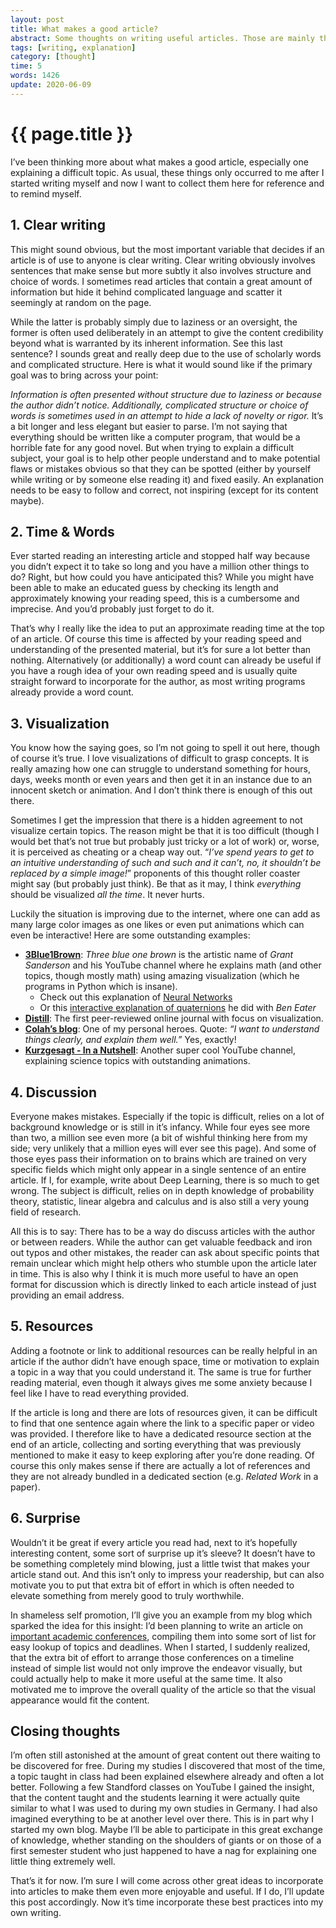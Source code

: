 ```yaml
---
layout: post
title: What makes a good article?
abstract: Some thoughts on writing useful articles. Those are mainly things I saw elsewhere and would like to incorporate into my own writing but also things I often miss in otherwise great texts.
tags: [writing, explanation]
category: [thought]
time: 5
words: 1426
update: 2020-06-09
---
```


# {{ page.title }}

I’ve been thinking more about what makes a good article, especially one explaining a difficult topic. As usual, these things only occurred to me after I started writing myself and now I want to collect them here for reference and to remind myself.

## 1. Clear writing

This might sound obvious, but the most important variable that decides if an article is of use to anyone is clear writing. Clear writing obviously involves sentences that make sense but more subtly it also involves structure and choice of words. I sometimes read articles that contain a great amount of information but hide it behind complicated language and scatter it seemingly at random on the page.

While the latter is probably simply due to laziness or an oversight, the former is often used deliberately in an attempt to give the content credibility beyond what is warranted by its inherent information. See this last sentence? I sounds great and really deep due to the use of scholarly words and complicated structure. Here is what it would sound like if the primary goal was to bring across your point:

_Information is often presented without structure due to laziness or because the author didn’t notice. Additionally, complicated structure or choice of words is sometimes used in an attempt to hide a lack of novelty or rigor._ It’s a bit longer and less elegant but easier to parse. I’m not saying that everything should be written like a computer program, that would be a horrible fate for any good novel. But when trying to explain a difficult subject, your goal is to help other people understand and to make potential flaws or mistakes obvious so that they can be spotted (either by yourself while writing or by someone else reading it) and fixed easily. An explanation needs to be easy to follow and correct, not inspiring (except for its content maybe).

## 2. Time & Words

Ever started reading an interesting article and stopped half way because you didn’t expect it to take so long and you have a million other things to do? Right, but how could you have anticipated this? While you might have been able to make an educated guess by checking its length and approximately knowing your reading speed, this is a cumbersome and imprecise. And you’d probably just forget to do it.

That’s why I really like the idea to put an approximate reading time at the top of an article. Of course this time is affected by your reading speed and understanding of the presented material, but it’s for sure a lot better than nothing. Alternatively (or additionally) a word count can already be useful if you have a rough idea of your own reading speed and is usually quite straight forward to incorporate for the author, as most writing programs already provide a word count.

## 3. Visualization

You know how the saying goes, so I’m not going to spell it out here, though of course it’s true. I love visualizations of difficult to grasp concepts. It is really amazing how one can struggle to understand something for hours, days, weeks month or even years and then get it in an instance due to an innocent sketch or animation. And I don’t think there is enough of this out there.

Sometimes I get the impression that there is a hidden agreement to not visualize certain topics. The reason might be that it is too difficult (though I would bet that’s not true but probably just tricky or a lot of work) or, worse, it is perceived as cheating or a cheap way out. “_I’ve spend years to get to an intuitive understanding of such and such and it can’t, no, it shouldn’t be replaced by a simple image!_” proponents of this thought roller coaster might say (but probably just think).  Be that as it may, I think _everything_ should be visualized _all the time_. It never hurts.

Luckily the situation is improving due to the internet, where one can add as many large color images as one likes or even put animations which can even be interactive! Here are some outstanding examples:

* **[3Blue1Brown](https://www.youtube.com/channel/UCYO_jab_esuFRV4b17AJtAw/featured)**: _Three blue one brown_ is the artistic name of _Grant Sanderson_ and his YouTube channel where he explains math (and other topics, though mostly math) using amazing visualization (which he programs in Python which is insane).
  * Check out this explanation of [Neural Networks](https://www.3blue1brown.com/neural-networks)
  * Or this [interactive explanation of quaternions](https://eater.net/quaternions) he did with _Ben Eater_
* **[Distill](https://distill.pub/)**: The first peer-reviewed online journal with focus on visualization.
* **[Colah’s blog](https://colah.github.io)**: One of my personal heroes. Quote: _“I want to understand things clearly, and explain them well.”_ Yes, exactly!
* **[Kurzgesagt - In a Nutshell](https://www.youtube.com/user/Kurzgesagt/featured)**: Another super cool YouTube channel, explaining science topics with outstanding animations.

## 4. Discussion

Everyone makes mistakes. Especially if the topic is difficult, relies on a lot of background knowledge or is still in it’s infancy. While four eyes see more than two, a million see even more (a bit of wishful thinking here from my side; very unlikely that a million eyes will ever see this page). And some of those eyes pass their information on to brains which are trained on very specific fields which might only appear in a single sentence of an entire article. If I, for example, write about Deep Learning, there is so much to get wrong. The subject is difficult, relies on in depth knowledge of probability theory, statistic, linear algebra and calculus and is also still a very young field of research.

All this is to say: There has to be a way do discuss articles with the author or between readers. While the author can get valuable feedback and iron out typos and other mistakes, the reader can ask about specific points that remain unclear which might help others who stumble upon the article later in time. This is also why I think it is much more useful to have an open format for discussion which is directly linked to each article instead of just providing an email address.

## 5. Resources

Adding a footnote or link to additional resources can be really helpful in an article if the author didn’t have enough space, time or motivation to explain a topic in a way that you could understand it. The same is true for further reading material, even though it always gives me some anxiety because I feel like I have to read everything provided.

If the article is long and there are lots of resources given, it can be difficult to find that one sentence again where the link to a specific paper or video was provided. I therefore like to have a dedicated resource section at the end of an article, collecting and sorting everything that was previously mentioned to make it easy to keep exploring after you’re done reading. Of course this only makes sense if there are actually a lot of references and they are not already bundled in a dedicated section (e.g. _Related Work_ in a paper).

## 6. Surprise

Wouldn’t it be great if every article you read had, next to it’s hopefully interesting content, some sort of surprise up it’s sleeve? It doesn’t have to be something completely mind blowing, just a little twist that makes your article stand out. And this isn’t only to impress your readership, but can also motivate you to put that extra bit of effort in which is often needed to elevate something from merely good to truly worthwhile.

In shameless self promotion, I’ll give you an example from my blog which sparked the idea for this insight: I’d been planning to write an article on [important academic conferences](https://manhlab.github.io/resource/2020/06/08/conferences.html), compiling them into some sort of list for easy lookup of topics and deadlines. When I started, I suddenly realized, that the extra bit of effort to arrange those conferences on a timeline instead of simple list would not only improve the endeavor visually, but could actually help to make it more useful at the same time. It also motivated me to improve the overall quality of the article so that the visual appearance would fit the content.

## Closing thoughts

I’m often still astonished at the amount of great content out there waiting to be discovered for free. During my studies I discovered that most of the time, a topic taught in class had been explained elsewhere already and often a lot better. Following a few Standford classes on YouTube I gained the insight, that the content taught and the students learning it were actually quite similar to what I was used to during my own studies in Germany. I had also imagined everything to be at another level over there. This is in part why I started my own blog. Maybe I’ll be able to participate in this great exchange of knowledge, whether standing on the shoulders of giants or on those of a first semester student who just happened to have a nag for explaining one little thing extremely well.

That’s it for now. I’m sure I will come across other great ideas to incorporate into articles to make them even more enjoyable and useful. If I do, I’ll update this post accordingly. Now it’s time incorporate these best practices into my own writing.
